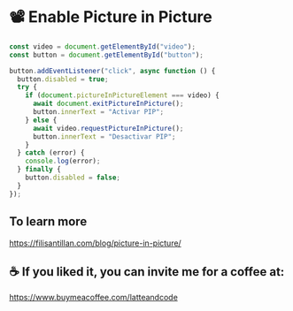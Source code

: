 # 📽 Enable Picture in Picture

```js
const video = document.getElementById("video");
const button = document.getElementById("button");

button.addEventListener("click", async function () {
  button.disabled = true;
  try {
    if (document.pictureInPictureElement === video) {
      await document.exitPictureInPicture();
      button.innerText = "Activar PIP";
    } else {
      await video.requestPictureInPicture();
      button.innerText = "Desactivar PIP";
    }
  } catch (error) {
    console.log(error);
  } finally {
    button.disabled = false;
  }
});
```

## To learn more

https://filisantillan.com/blog/picture-in-picture/

## ☕️ If you liked it, you can invite me for a coffee at:

https://www.buymeacoffee.com/latteandcode
